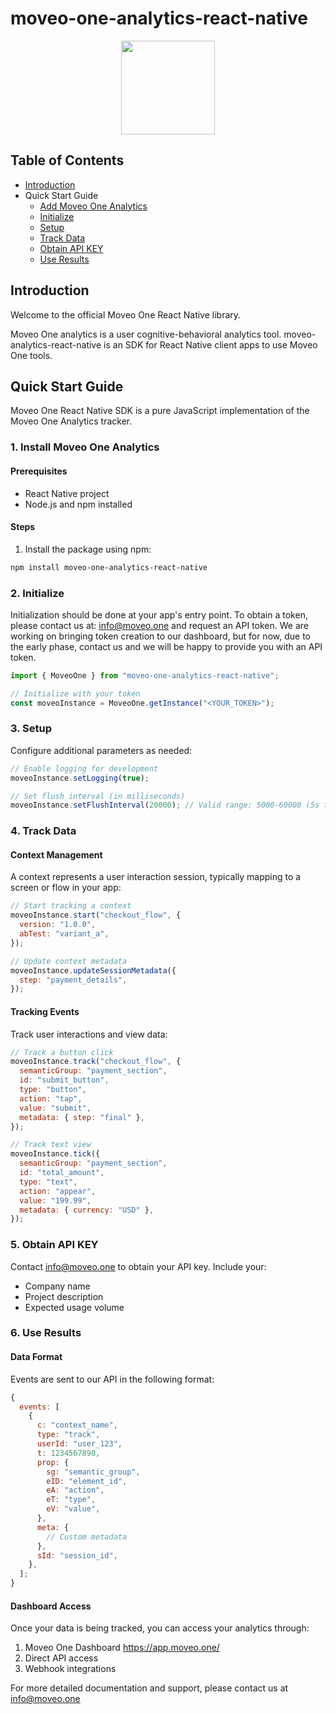 # moveo-one-analytics-react-native

<div align="center" style="text-align: center">
  <img src="https://github.com/divstechnologydev/moveo-analytics-react-native/assets/6665139/3755d4fc-d4bc-47dd-a543-9c131a38772c" height="150"/>
</div>

## Table of Contents

- [Introduction](#introduction)
- Quick Start Guide
  - [Add Moveo One Analytics](#1-install-moveo-one-analytics)
  - [Initialize](#2-initialize)
  - [Setup](#3-setup)
  - [Track Data](#4-track-data)
  - [Obtain API KEY](#5-obtain-api-key)
  - [Use Results](#6-use-results)

## Introduction

Welcome to the official Moveo One React Native library.

Moveo One analytics is a user cognitive-behavioral analytics tool. moveo-analytics-react-native is an SDK for React Native client apps to use Moveo One tools.

## Quick Start Guide

Moveo One React Native SDK is a pure JavaScript implementation of the Moveo One Analytics tracker.

### 1. Install Moveo One Analytics

#### Prerequisites

- React Native project
- Node.js and npm installed

#### Steps

1. Install the package using npm:

```bash
npm install moveo-one-analytics-react-native
```

### 2. Initialize

Initialization should be done at your app's entry point. To obtain a token, please contact us at: info@moveo.one and request an API token. We are working on bringing token creation to our dashboard, but for now, due to the early phase, contact us and we will be happy to provide you with an API token.

```javascript
import { MoveoOne } from "moveo-one-analytics-react-native";

// Initialize with your token
const moveoInstance = MoveoOne.getInstance("<YOUR_TOKEN>");
```

### 3. Setup

Configure additional parameters as needed:

```javascript
// Enable logging for development
moveoInstance.setLogging(true);

// Set flush interval (in milliseconds)
moveoInstance.setFlushInterval(20000); // Valid range: 5000-60000 (5s to 1min)
```

### 4. Track Data

#### Context Management

A context represents a user interaction session, typically mapping to a screen or flow in your app:

```javascript
// Start tracking a context
moveoInstance.start("checkout_flow", {
  version: "1.0.0",
  abTest: "variant_a",
});

// Update context metadata
moveoInstance.updateSessionMetadata({
  step: "payment_details",
});
```

#### Tracking Events

Track user interactions and view data:

```javascript
// Track a button click
moveoInstance.track("checkout_flow", {
  semanticGroup: "payment_section",
  id: "submit_button",
  type: "button",
  action: "tap",
  value: "submit",
  metadata: { step: "final" },
});

// Track text view
moveoInstance.tick({
  semanticGroup: "payment_section",
  id: "total_amount",
  type: "text",
  action: "appear",
  value: "199.99",
  metadata: { currency: "USD" },
});
```

### 5. Obtain API KEY

Contact info@moveo.one to obtain your API key. Include your:

- Company name
- Project description
- Expected usage volume

### 6. Use Results

#### Data Format

Events are sent to our API in the following format:

```javascript
{
  events: [
    {
      c: "context_name",
      type: "track",
      userId: "user_123",
      t: 1234567890,
      prop: {
        sg: "semantic_group",
        eID: "element_id",
        eA: "action",
        eT: "type",
        eV: "value",
      },
      meta: {
        // Custom metadata
      },
      sId: "session_id",
    },
  ];
}
```

#### Dashboard Access

Once your data is being tracked, you can access your analytics through:

1. Moveo One Dashboard https://app.moveo.one/
2. Direct API access
3. Webhook integrations

For more detailed documentation and support, please contact us at info@moveo.one
